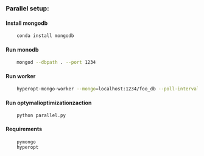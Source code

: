 ### Parallel setup: 

#### Install mongodb
```bash
    conda install mongodb
```

#### Run monodb
```bash
    mongod --dbpath . --port 1234
```

#### Run worker
```bash
    hyperopt-mongo-worker --mongo=localhost:1234/foo_db --poll-interval=0.1
```

#### Run optymalioptimizationzaction
```
    python parallel.py
```


#### Requirements

```bash
    pymongo
    hyperopt
```
